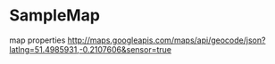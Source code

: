# SampleMap
map properties
http://maps.googleapis.com/maps/api/geocode/json?latlng=51.4985931,-0.2107606&sensor=true
